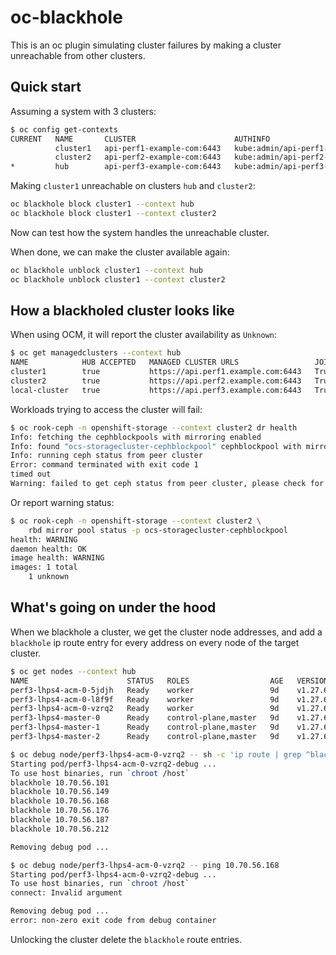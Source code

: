 <!--
SPDX-FileCopyrightText: The oc-blackhole authors
SPDX-License-Identifier: Apache-2.0
-->

# oc-blackhole

This is an oc plugin simulating cluster failures by making a cluster
unreachable from other clusters.

## Quick start

Assuming a system with 3 clusters:

```sh
$ oc config get-contexts
CURRENT   NAME       CLUSTER                      AUTHINFO                                NAMESPACE
          cluster1   api-perf1-example-com:6443   kube:admin/api-perf1-example-com:6443   default
          cluster2   api-perf2-example-com:6443   kube:admin/api-perf2-example-com:6443   default
*         hub        api-perf3-example-com:6443   kube:admin/api-perf3-example-com:6443   default
```

Making `cluster1` unreachable on clusters `hub` and `cluster2`:

```sh
oc blackhole block cluster1 --context hub
oc blackhole block cluster1 --context cluster2
```

Now can test how the system handles the unreachable cluster.

When done, we can make the cluster available again:

```sh
oc blackhole unblock cluster1 --context hub
oc blackhole unblock cluster1 --context cluster2
```

## How a blackholed cluster looks like

When using OCM, it will report the cluster availability as `Unknown`:

```sh
$ oc get managedclusters --context hub
NAME            HUB ACCEPTED   MANAGED CLUSTER URLS                 JOINED   AVAILABLE   AGE
cluster1        true           https://api.perf1.example.com:6443   True     Unknown     8d
cluster2        true           https://api.perf2.example.com:6443   True     True        8d
local-cluster   true           https://api.perf3.example.com:6443   True     True        8d
```

Workloads trying to access the cluster will fail:

```sh
$ oc rook-ceph -n openshift-storage --context cluster2 dr health
Info: fetching the cephblockpools with mirroring enabled
Info: found "ocs-storagecluster-cephblockpool" cephblockpool with mirroring enabled
Info: running ceph status from peer cluster
Error: command terminated with exit code 1
timed out
Warning: failed to get ceph status from peer cluster, please check for network issues between the clusters
```

Or report warning status:

```sh
$ oc rook-ceph -n openshift-storage --context cluster2 \
    rbd mirror pool status -p ocs-storagecluster-cephblockpool
health: WARNING
daemon health: OK
image health: WARNING
images: 1 total
    1 unknown
```

## What's going on under the hood

When we blackhole a cluster, we get the cluster node addresses, and add
a `blackhole` ip route entry for every address on every node of the
target cluster.

```sh
$ oc get nodes --context hub
NAME                      STATUS   ROLES                  AGE   VERSION
perf3-lhps4-acm-0-5jdjh   Ready    worker                 9d    v1.27.6+f67aeb3
perf3-lhps4-acm-0-l8f9f   Ready    worker                 9d    v1.27.6+f67aeb3
perf3-lhps4-acm-0-vzrq2   Ready    worker                 9d    v1.27.6+f67aeb3
perf3-lhps4-master-0      Ready    control-plane,master   9d    v1.27.6+f67aeb3
perf3-lhps4-master-1      Ready    control-plane,master   9d    v1.27.6+f67aeb3
perf3-lhps4-master-2      Ready    control-plane,master   9d    v1.27.6+f67aeb3

$ oc debug node/perf3-lhps4-acm-0-vzrq2 -- sh -c 'ip route | grep ^blackhole'
Starting pod/perf3-lhps4-acm-0-vzrq2-debug ...
To use host binaries, run `chroot /host`
blackhole 10.70.56.101
blackhole 10.70.56.149
blackhole 10.70.56.168
blackhole 10.70.56.176
blackhole 10.70.56.187
blackhole 10.70.56.212

Removing debug pod ...

$ oc debug node/perf3-lhps4-acm-0-vzrq2 -- ping 10.70.56.168
Starting pod/perf3-lhps4-acm-0-vzrq2-debug ...
To use host binaries, run `chroot /host`
connect: Invalid argument

Removing debug pod ...
error: non-zero exit code from debug container
```

Unlocking the cluster delete the `blackhole` route entries.

